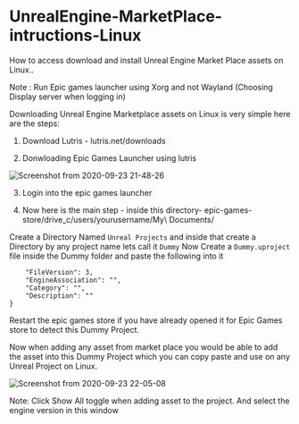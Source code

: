 # UnrealEngine-MarketPlace-intructions-Linux
How to access download and install Unreal Engine Market Place assets on Linux..

Note : Run Epic games launcher using Xorg and not Wayland (Choosing Display server when logging in)

Downloading Unreal Engine Marketplace assets on Linux is very simple here are the steps:

1) Download Lutris - lutris.net/downloads

2) Donwloading Epic Games Launcher using lutris

![Screenshot from 2020-09-23 21-48-26](https://user-images.githubusercontent.com/40650341/94040639-d10fcb00-fde6-11ea-943f-073048674aa2.png)

3) Login into the epic games launcher

4) Now here is the main step - inside this directory-   epic-games-store/drive_c/users/yourusername/My\ Documents/
  
  Create a Directory Named ```Unreal Projects``` and inside that create a Directory by any project name lets call it ```Dummy```
  Now Create a ```Dummy.uproject``` file inside the Dummy folder and paste the following into it
  
```   {
	"FileVersion": 3,
	"EngineAssociation": "",
	"Category": "",
	"Description": ""
} 
```
Restart the epic games store if you have already opened it for Epic Games store to detect this Dummy Project.

Now when adding any asset from market place you would be able to add the asset into this Dummy Project which you can copy paste and use on any Unreal Project on Linux.

![Screenshot from 2020-09-23 22-05-08](https://user-images.githubusercontent.com/40650341/94042494-4bd9e580-fde9-11ea-8517-2ab8218ed026.png)

Note: Click Show All toggle when adding asset to the project. And select the engine version in this window 


 
  
  




